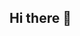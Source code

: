 ## Hi there 👋

<!--
**Hw0o0c/Hw0o0c** is a ✨ _special_ ✨ repository because its `README.md` (this file) appears on your GitHub profile.

Here are some ideas to get you started:
[backjoon]()
- 🔭 I’m currently working on ...
- 🌱 I’m currently learning ...
- 👯 I’m looking to collaborate on ...
- 🤔 I’m looking for help with ...
- 💬 Ask me about ...
- 📫 How to reach me: ...
- 😄 Pronouns: ...
- ⚡ Fun fact: ...
-->
